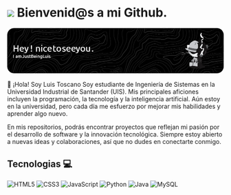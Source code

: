 # <img src="https://media.giphy.com/media/lGhBlBMIN2XsEteTN3/giphy.gif" width="100"/> Bienvenid@s a mi Github.

![Banner de JustBeingLuis](banner.png)

👋 ¡Hola! Soy Luis Toscano
Soy estudiante de Ingeniería de Sistemas en la Universidad Industrial de Santander (UIS). Mis principales aficiones incluyen la programación, la tecnología y la inteligencia artificial. Aún estoy en la universidad, pero cada día me esfuerzo por mejorar mis habilidades y aprender algo nuevo.

En mis repositorios, podrás encontrar proyectos que reflejan mi pasión por el desarrollo de software y la innovación tecnológica. Siempre estoy abierto a nuevas ideas y colaboraciones, así que no dudes en conectarte conmigo.

## Tecnologias 💻
![HTML5](https://img.shields.io/badge/html5-%23E34F26.svg?style=for-the-badge&logo=html5&logoColor=white)
![CSS3](https://img.shields.io/badge/css3-%231572B6.svg?style=for-the-badge&logo=css3&logoColor=white)
![JavaScript](https://img.shields.io/badge/javascript-%23323330.svg?style=for-the-badge&logo=javascript&logoColor=%23F7DF1E)
![Python](https://img.shields.io/badge/python-3670A0?style=for-the-badge&logo=python&logoColor=ffdd54)
![Java](https://img.shields.io/badge/java-%23ED8B00.svg?style=for-the-badge&logo=openjdk&logoColor=white)
![MySQL](https://img.shields.io/badge/mysql-%2300f.svg?style=for-the-badge&logo=mysql&logoColor=white)
<br/>
